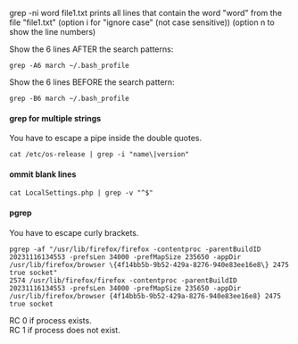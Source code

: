 grep -ni word file1.txt       prints all lines that contain the word "word" from the file "file1.txt"
(option i for "ignore case" (not case sensitive))
(option n to show the line numbers)

Show the 6 lines AFTER the search patterns:
```
grep -A6 march ~/.bash_profile
```

Show the 6 lines BEFORE the search pattern:
```
grep -B6 march ~/.bash_profile
```

#### grep for multiple strings

You have to escape a pipe inside the double quotes.
```
cat /etc/os-release | grep -i "name\|version"
```

#### ommit blank lines
```
cat LocalSettings.php | grep -v "^$"
```

#### pgrep

You have to escape curly brackets.
```
pgrep -af "/usr/lib/firefox/firefox -contentproc -parentBuildID 20231116134553 -prefsLen 34000 -prefMapSize 235650 -appDir /usr/lib/firefox/browser \{4f14bb5b-9b52-429a-8276-940e83ee16e8\} 2475 true socket"
2574 /usr/lib/firefox/firefox -contentproc -parentBuildID 20231116134553 -prefsLen 34000 -prefMapSize 235650 -appDir /usr/lib/firefox/browser {4f14bb5b-9b52-429a-8276-940e83ee16e8} 2475 true socket
```

RC 0 if process exists.\
RC 1 if process does not exist.

